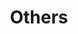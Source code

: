---
layout: page
title: Others
nav: false
nav_order: 4
dropdown: true
children:
    - title: 南北东西路
      permalink: /photos/
    # - title: divider
    # - title: projects
    #   permalink: /projects/
---